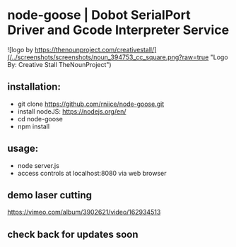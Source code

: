 # node-goose | Dobot SerialPort Driver and Gcode Interpreter Service

![logo by https://thenounproject.com/creativestall/](/../screenshots/screenshots/noun_394753_cc_square.png?raw=true "Logo By: Creative Stall TheNounProject")
	 
## installation: 

- git clone https://github.com/rniice/node-goose.git 
- install nodeJS: https://nodejs.org/en/ 
- cd node-goose
- npm install

## usage:

- node server.js
- access controls at localhost:8080 via web browser

## demo laser cutting

https://vimeo.com/album/3902621/video/162934513

## check back for updates soon


